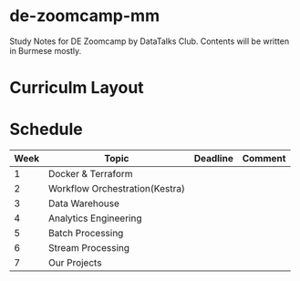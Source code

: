 # de-zoomcamp-mm
Study Notes for DE Zoomcamp by DataTalks Club. Contents will be written in Burmese mostly.

# Curriculm Layout


# Schedule

|Week|Topic   |Deadline   |Comment   |
|---|---|---|---|
| 1  |Docker & Terraform  |   |   |
| 2 |Workflow Orchestration(Kestra)   |   |   |
| 3  |Data Warehouse |   |   |
| 4  |Analytics Engineering   |   |   |
| 5  |Batch Processing  |   |   |
| 6  |Stream Processing   |   |   |
| 7  |Our Projects   |   |   |

